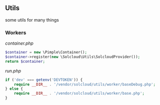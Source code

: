 ## Utils

some utils for many things

### Workers

_container.php_

```php
$container = new \Pimple\Container();
$container->register(new \Solcloud\Utils\SolcloudProvider());
return $container;
```

_run.php_

```php
if ('dev' === getenv('DEVTOKEN')) {
    require __DIR__ . '/vendor/solcloud/utils/worker/baseDebug.php';
} else {
    require __DIR__ . '/vendor/solcloud/utils/worker/base.php';
}
```
